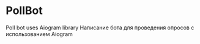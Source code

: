 # PollBot
Poll bot uses Aiogram library
Написание бота для проведения опросов с использованием Aiogram
